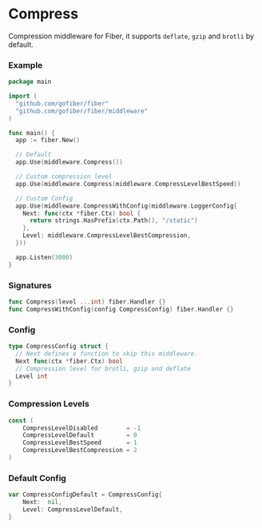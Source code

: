 # Compress

Compression middleware for Fiber, it supports `deflate`, `gzip` and `brotli` by default.

### Example
```go
package main

import (
  "github.com/gofiber/fiber"
  "github.com/gofiber/fiber/middleware"
)

func main() {
  app := fiber.New()

  // Default
  app.Use(middleware.Compress())

  // Custom compression level
  app.Use(middleware.Compress(middleware.CompressLevelBestSpeed))

  // Custom Config
  app.Use(middleware.CompressWithConfig(middleware.LoggerConfig{
    Next: func(ctx *fiber.Ctx) bool {
      return strings.HasPrefix(ctx.Path(), "/static")
    },
    Level: middleware.CompressLevelBestCompression,
  }))

  app.Listen(3000)
}
```

### Signatures
```go
func Compress(level ...int) fiber.Handler {}
func CompressWithConfig(config CompressConfig) fiber.Handler {}
```

### Config
```go
type CompressConfig struct {
  // Next defines a function to skip this middleware.
  Next func(ctx *fiber.Ctx) bool
  // Compression level for brotli, gzip and deflate
  Level int
}
```
### Compression Levels
```go
const (
	CompressLevelDisabled        = -1
	CompressLevelDefault         = 0
	CompressLevelBestSpeed       = 1
	CompressLevelBestCompression = 2
)
```

### Default Config
```go
var CompressConfigDefault = CompressConfig{
	Next:  nil,
	Level: CompressLevelDefault,
}
```